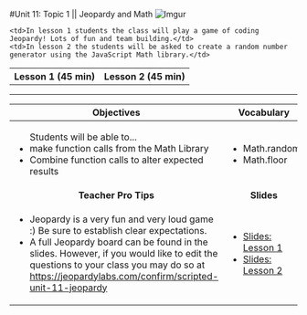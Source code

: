 #Unit 11: Topic 1 || Jeopardy and Math
 ![Imgur](http://i.imgur.com/Ex7skbmm.png)
 
<table>
<tr>
	<th>Lesson 1 (45 min)</th>
	<th>Lesson 2 (45 min)</th>
</tr>
<tr>

	<td>In lesson 1 students the class will play a game of coding Jeopardy! Lots of fun and team building.</td>
	<td>In lesson 2 the students will be asked to create a random number generator using the JavaScript Math library.</td>
</tr>
</table>

***


| Objectives | Vocabulary |
|-------|-------|
| <ul>Students will be able to...<li> make function calls from the Math Library</li> <li>Combine function calls to alter expected results</li> </ul>  | <ul>  <li>Math.random</li> <li>Math.floor</li></ul> | 
| <center> **Teacher Pro Tips** </center> |<center> **Slides** </center> |
|<ul><li>Jeopardy is a very fun and very loud game :) Be sure to establish clear expectations.</li> <li>A full Jeopardy board can be found in the slides. However, if you would like to edit the questions to your class you may do so at https://jeopardylabs.com/confirm/scripted-unit-11-jeopardy</li></ul>| <ul><li><a href = "https://docs.google.com/presentation/d/1egQe0Vg4-2mwnphucXOzi4kM3RreCtmue6fxMyo4sHQ/edit#slide=id.g14ecb9111c_1_0">Slides: Lesson 1</a></li> <li> <a href = "https://docs.google.com/presentation/d/1egQe0Vg4-2mwnphucXOzi4kM3RreCtmue6fxMyo4sHQ/edit#slide=id.g1160ab3229_0_50" target="_blank">Slides: Lesson 2</a></li></ul> | 






